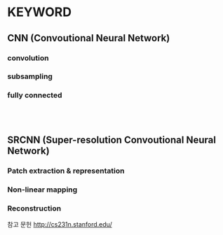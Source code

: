 # KEYWORD <br>
## CNN (Convoutional Neural Network) <br>
### convolution <br>
### subsampling <br>
### fully connected <br>



<br><br>
## SRCNN (Super-resolution Convoutional Neural Network) <br>
### Patch extraction & representation

### Non-linear mapping


### Reconstruction <br>


참고 문헌
http://cs231n.stanford.edu/
